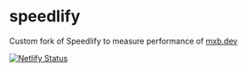 # speedlify

Custom fork of Speedlify to measure performance of [mxb.dev](https://mxb.dev)

[![Netlify Status](https://api.netlify.com/api/v1/badges/455db1bb-92f1-4745-bc50-499a9693cf74/deploy-status)](https://app.netlify.com/sites/mxbspeedlify/deploys)
